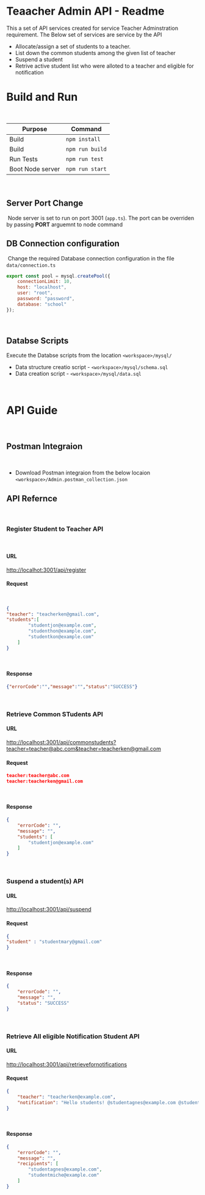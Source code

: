 # Teaacher Admin API - Readme
This a set of API services created for service Teacher Adminstration requirement.
The Below set of services are service by the API
​
* Allocate/assign a set of students to a teacher.
* List down the common students among the given list of teacher
* Suspend a student
* Retrive active student list who were alloted to a teacher and eligible for notification
​
​
# Build and Run
​

| Purpose | Command|
|---------| -------|
|Build | `npm install`|
|Build | `npm run build`|
|Run Tests| `npm run test`|
|Boot Node server| `npm run start`|
​
## Server Port Change
​
Node server is set to run on port 3001 (`app.ts`). The port can be overriden by passing **PORT** arguemnt to node command
​
## DB Connection configuration
​
Change the required Database connection configuration in the file `data/connection.ts`
​
```JAVASCRIPT
export const pool = mysql.createPool({
    connectionLimit: 10,
    host: "localhost",
    user: "root",
    password: "password",
    database: "school"
});
```
​
## Databse Scripts
Execute the Databse scripts from the location `<workspace>/mysql/`
* Data structure creatio script - `<workspace>/mysql/schema.sql`
* Data creation script - `<workspace>/mysql/data.sql`
  
​
​
  
# API Guide
​
## Postman Integraion
​
* Download Postman integraion from the below locaion
  `<workspace>/Admin.postman_collection.json`
​
## API Refernce
​
### Register Student to Teacher API
​
#### URL
[http://localhot:3001/api/register](http://localhot:3001/api/register)
​
​
#### Request
​
```JSON
{
"teacher": "teacherken@gmail.com",
"students":[
		"studentjon@example.com", 
		"studenthon@example.com",
		"studentkon@example.com"
	] 
}
```
​
#### Response
```JSON
{"errorCode":"","message":"","status":"SUCCESS"}
```
​
​
​
### Retrieve Common STudents API
#### URL
[http://localhost:3001/api/commonstudents?teacher=teacher@abc.com&teacher=teacherken@gmail.com](http://localhost:3001/api/commonstudents?teacher=teacher@abc.com&teacher=teacherken@gmail.com)
​
​
#### Request
```JSON
teacher:teacher@abc.com
teacher:teacherken@gmail.com
```
​
#### Response
```JSON
{
    "errorCode": "",
    "message": "",
    "students": [
        "studentjon@example.com"
    ]
}
```
​
​
### Suspend a student(s) API
#### URL
[http://localhost:3001/api/suspend](http://localhost:3001/api/suspend)
​
​
​
#### Request
```JSON
{
"student" : "studentmary@gmail.com"
}
```
​
#### Response
```JSON
{
    "errorCode": "",
    "message": "",
    "status": "SUCCESS"
}
```
​
​
​
### Retrieve All eligible Notification Student API
#### URL
[http://localhost:3001/api/retrievefornotifications](http://localhost:3001/api/retrievefornotifications)
​
​
#### Request
```JSON
{
	"teacher": "teacherken@example.com",
	"notification": "Hello students! @studentagnes@example.com @studentmiche@example.com"
}
```
​
#### Response
```JSON
{
    "errorCode": "",
    "message": "",
    "recipients": [
        "studentagnes@example.com",
        "studentmiche@example.com"
    ]
}
```
